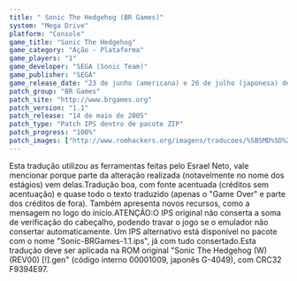 ```yaml
---
title: " Sonic The Hedgehog (BR Games)"
system: "Mega Drive"
platform: "Console"
game_title: "Sonic The Hedgehog"
game_category: "Ação - Plataforma"
game_players: "1"
game_developer: "SEGA (Sonic Team)"
game_publisher: "SEGA"
game_release_date: "23 de junho (americana) e 26 de julho (japonesa) de 1991"
patch_group: "BR Games"
patch_site: "http://www.brgames.org"
patch_version: "1.1"
patch_release: "14 de maio de 2005"
patch_type: "Patch IPS dentro de pacote ZIP"
patch_progress: "100%"
patch_images: ["http://www.romhackers.org/imagens/traducoes/%5BSMD%5D%20Sonic%20The%20Hedgehog%20-%20BR%20Games%20-%201.png","http://www.romhackers.org/imagens/traducoes/%5BSMD%5D%20Sonic%20The%20Hedgehog%20-%20BR%20Games%20-%202.png","http://www.romhackers.org/imagens/traducoes/%5BSMD%5D%20Sonic%20The%20Hedgehog%20-%20BR%20Games%20-%203.png"]
---
```

Esta tradução utilizou as ferramentas feitas pelo Esrael Neto, vale mencionar porque parte da alteração realizada (notavelmente no nome dos estágios) vem delas.Tradução boa, com fonte acentuada (créditos sem acentuação) e quase todo o texto traduzido (apenas o "Game Over" e parte dos créditos de fora). Também apresenta novos recursos, como a mensagem no logo do início.ATENÇÃO:O IPS original não conserta a soma de verificação do cabeçalho, podendo travar o jogo se o emulador não consertar automaticamente. Um IPS alternativo está disponível no pacote com o nome "Sonic-BRGames-1.1.ips", já com tudo consertado.Esta tradução deve ser aplicada na ROM original "Sonic The Hedgehog (W) (REV00) [!].gen" (código interno 00001009, japonês G-4049), com CRC32 F9394E97.